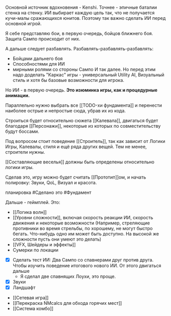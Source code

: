 Основной источник вдохновения - Kenshi.
Точнее - эпичные баталии стенка на стенку. ИИ выбирает каждую цель так, что не получается кучи-малы сражающихся юнитов. Поэтому так важно сделать ИИ перед основной игрой.

Я себе представляю бои, в первую очередь, бойцов ближнего боя. Защита Сампо происходит от них.

А дальше следует разбавлять. Разбавлять-разбавлять-разбавлять:
- Бойцами дальнего боя
- Способностями для ИИ
- мирными ролями со стороны Сампо
И так далее. Но перед этим надо доделать "Каркас" игры - универсальный Utility AI, Визуальный стиль и хотя бы базовые возможности для игрока.

Но ИИ - в первую очередь. **Это изюминка игры, как и процедурные анимации.**

Параллельно нужно выбрать все [[TODO-хи фундамента]] и перенести наиболее острые и непростые сюда, убрав их из кода.

Строиться будет относительно сюжета [[Калевала]], двигаться будет благодаря [[Персонажи]], некоторые из которых по совместительству будут боссами.

Под вопросом стоит поведение [[Строитель]], так как зависит от Логики Игры, Калевалы, стиля и ещё ряда других вещей.
Тем не менее, строители нужны.

[[Составляющие веселья]] должны быть определены относительно логики игры.

Сделав это, игру можно будет считать [[Прототип]]ом, и начать полировку: Звуки, QoL, Визуал и красота.

планировка #Сделано
это #Фундамент 

Дальше - геймплей. Это:
- [[Логика волн]]
- [[Уровни сложности]], включая скорость реакции ИИ, скорость движения и некоторые возможности (Например, стреляющие противники во время стрельбы, по хорошему, не могут быстро бегать. Что-нибудь одно им может быть доступно. На высокой же сложности пусть они умеют это делать)
- [[VFX, Шейдеры и эффекты]]
- Сумерки по локации
- [x] Сделать тест ИИ: Два Сампо со спавнерами друг против друга. Чтобы изучить поведение итогового нового ИИ. От этого двигаться дальше
	- Я сделал две спавнящих Лоухи, это проще.
- [x] Звуки
- [x] Ландшафт
- [[Сетевая игра]]
- [[Перекраска NMcalcs для обхода горячих мест]]
-  [[Система комбо]]